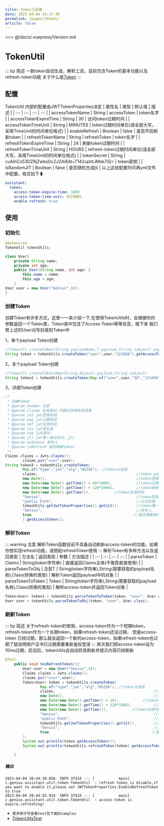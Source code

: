 ```yaml
---
title: Token工具类
date: 2023-04-04 14:17:46
permalink: /pages/293a4c/
article: false
---
```


<<< @/docs/.vuepress/Version.md

# TokenUtil

::: tip 简述
一款token自动生成，解析工具，目前包含Token的基本功能以及refresh-token功能
关于什么是[Token](https://www.jianshu.com/p/576dbf44b2ae/)
:::

## 配置
TokenUtil 内部的配置由JWTTokenProperties决定
| 属性名 | 类型 | 默认值 | 描述 |
| :-: | :-: | :-: | :-: |
| accessTokenName | String | accessToken | token名字 |
| accessTokenExpireTime | String | 30 | 访问token过期时间 |
| accessTokenTimeUnit | String | MINUTES | token过期时间单位(请全部大写，采用TimeUnit的时间单位格式) |
| enableRefresh | Boolean | false | 是否开启刷新token |
| refreshTokenName | String | refreshToken | token名字 |
| refreshTokenExpireTime | String | 24 | 刷新token过期时间 |
| refreshTokenTimeUnit | String | HOURS | refresh-token过期时间单位(请全部大写，采用TimeUnit的时间单位格式) |
| tokenSecret | String | cuAihCz53DZRjZwbsGcZJ2Ai6At+T142uphtJMsk7iQ= | token密钥 |
| isRandomJIT | Boolean | false | 是否随机生成jti |
以上这些配置均可再yml文件中配置，格式如下⬇
```yaml
assistant:
  token:
    access-token-expire-time: 3600
    access-token-time-unit: SECONDS
    enable-refresh: true
```

## 使用

### 初始化

```java
@Autowired
TokenUtil tokenUtils;

class User{
    private String name;
    private int age;
    public User(String name, int age) {
        this.name = name;
        this.age = age;
    }
User user = new User("Genius",18);
}
```
### 创建Token
创建Token有许多方式，这里一一来介绍一下,在使用TokenUtils时，会根据你的参数返回一个Token类，Token类中包含了Access-Token等等信息，接下来
我们帮上述的User对写封装到Token中

1，单个payload Token创建 
```java
//Token<T> createToken(String payloadName,T payload,String subject) payload名称，payload，公共部分
String token = tokenUtils.createToken("user",user,"123456").getAccessToken();
```

2，多个payload Token创建
```java
//Token<T> createToken(Map<String,Object> payload,String subject)
String token2 = tokenUtils.createToken(Map.of("user",user,"ID","123456"),"123456").getAccessToken();
```

3，详细Token创建
```java
/*
 * 创建token
 * @param header 头部
 * @param claims 私有部分,不建议存放私密信息
 * @param iat jwt签发时间
 * @param exp jwt过期时间
 * @param nbf jwt生效时间
 * @param iss jwt签名者
 * @param sub 公共部分
 * @param jti jwt唯一身份标识，jti
 * @param audience 发布人
 * @param isRefresh 是否刷新token
 */
Claims claims = Jwts.claims();
        claims.put("user",user);
String token3 = tokenUtils.createToken(
        Map.of("type","jwt","alg","HS256"), //token头信息
        claims,                                             //token payload
        new Date(),                                         //token签发时间
        new Date(new Date().getTime() + 60*1000),           //token过期时间
        new Date(new Date().getTime() + 120*1000),          //token刷新时间,如果未启用则无效
        new Date(new Date().getTime()),           //Token生效时间
        "Genius",                                           //token签名者
        "public Path",                                      //公共区域
        tokenUtils.getJwtTokenProperties().getJit(),        //token唯一身份标识
        "Genius",                                           //发布人
        true                                               //是否需要进行刷新操作
        ).getAccessToken();
```
### 解析Token
::: warning 注意
    解析Token函数目前不具备自动刷新access-token的功能，如果你想实现refresh功能，请搭配refreshToken使用
:::
解析Token有多种方法以及返回类型
| 方法名 | 返回类型 | 参数 | 方法描述 |
| :-: | :-: | :-: | :-: |
| parseToken | Claims | String(token字符串) | 直接返回Claims主体(不推荐直接使用) |
| parseTokenToObj | 泛型T | String(token字符串),String(需要获取的payload名称),Class(转换的类型) | 解析Token返回payload中的对象 |
| parseTokenToToken | Token  | String(token字符串),String(需要获取的payload名称),Class(转换的类型) | 解析access-token并返回Token对象 |
```java
Token<User> token1 = tokenUtils.parseTokenToToken(token, "user", User.class);
User user = tokenUtils.parseTokenToObj(token, "user", User.class);
```

### 刷新Token
::: tip 简述
    关于refresh-token的使用，access-token作为一个短期token，refresh-token作为一个长期token，如果refresh-token还没过期，
    但是access-token 已经过期，那么就会返回一个新的access-token，如果refresh-token也过期了就说明用户证书已过期需要重新鉴权登录
:::
再次我们把access-token设为10ms过期，启动后，tokenUtils会自动将其刷新并提示内容已经刷新
```java
@Test
    public void tesReFreshToken(){
        User user = new User("Genius",18);
        Claims claims = Jwts.claims();
        claims.put("user",user);
        Token<User> token = tokenUtils.createToken(
                Map.of("type","jwt","alg","HS256"), //token头信息
                claims,                                             //token payload
                new Date(),                                         //token签发时间
                new Date(new Date().getTime() + 10),           //token过期时间
                new Date(new Date().getTime() + 120*1000),          //token刷新时间,如果未启用则无效
                new Date(new Date().getTime()),           //Token生效时间
                "Genius",                                           //token签名者
                "public Path",                                      //公共区域
                tokenUtils.getJwtTokenProperties().getJit(),        //token唯一身份标识
                "Genius",                                           //发布人
                true                                               //是否需要进行刷新操作
        );
        System.out.println(token.getAccessToken());
        System.out.println(tokenUtils.refreshToken(token).getAccessToken());

    }
```
##### 输出
```
2023-04-04 20:44:39.836  INFO 37416 --- [           main] c.genius.assistant.util.token.TokenUtil  : refresh token is disable,if you want to enable it,please set JWTTokenProperties.EnableRefreshToken to true
2023-04-04 20:44:55.934  INFO 37416 --- [           main] c.genius.assistant.util.token.TokenUtil  : access-token is expire,refreshing!
```

- `更多例子可查看test包下面的samples`
- [TokenUtilsTest](https://github.com/geniusay/Assistant/blob/master/src/test/java/com/genius/assistant/util/TokenUtilsTest.java)

